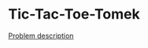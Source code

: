 Tic-Tac-Toe-Tomek
=================

[Problem description](https://code.google.com/codejam/contest/2270488/dashboard#s=p0)
